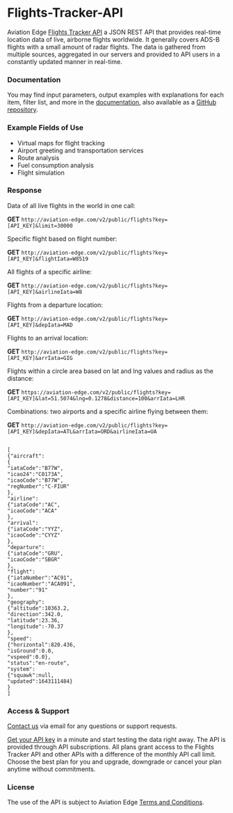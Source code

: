# Flights-Tracker-API
Aviation Edge <a href="https://aviation-edge.com/flight-radar-and-tracker-api/"> Flights Tracker API</a> a JSON REST API that provides real-time location data of live, airborne flights worldwide. It generally covers ADS-B flights with a small amount of radar flights. The data is gathered from multiple sources, aggregated in  our servers and provided to API users in a constantly updated manner in real-time.

### Documentation
You may find input parameters, output examples with explanations for each item, filter list, and more in the [documentation](https://aviation-edge.com/developers/), also available as a [GitHub repository](https://github.com/AviationEdgeAPI/aviation-edge-api). 

### Example Fields of Use
- Virtual maps for flight tracking
- Airport greeting and transportation services
- Route analysis
- Fuel consumption analysis
- Flight simulation

### Response
Data of all live flights in the world in one call:

**GET** `http://aviation-edge.com/v2/public/flights?key=[API_KEY]&limit=30000`

Specific flight based on flight number:

**GET** `http://aviation-edge.com/v2/public/flights?key=[API_KEY]&flightIata=W8519`

All flights of a specific airline:

**GET** `http://aviation-edge.com/v2/public/flights?key=[API_KEY]&airlineIata=W8`

Flights from a departure location:

**GET** `http://aviation-edge.com/v2/public/flights?key=[API_KEY]&depIata=MAD`

Flights to an arrival location:

**GET** `http://aviation-edge.com/v2/public/flights?key=[API_KEY]&arrIata=GIG`

Flights within a circle area based on lat and lng values and radius as the distance:

**GET** `https://aviation-edge.com/v2/public/flights?key=[API_KEY]&lat=51.5074&lng=0.1278&distance=100&arrIata=LHR`

Combinations: two airports and a specific airline flying between them:

**GET** `http://aviation-edge.com/v2/public/flights?key=[API_KEY]&depIata=ATL&arrIata=ORD&airlineIata=UA`

```

[
{"aircraft":
{
"iataCode":"B77W",
"icao24":"C0173A",
"icaoCode":"B77W",
"regNumber":"C-FIUR"
},
"airline":
{"iataCode":"AC",
"icaoCode":"ACA"
},
"arrival":
{"iataCode":"YYZ",
"icaoCode":"CYYZ"
},
"departure":
{"iataCode":"GRU",
"icaoCode":"SBGR"
},
"flight":
{"iataNumber":"AC91",
"icaoNumber":"ACA091",
"number":"91"
},
"geography":
{"altitude":10363.2,
"direction":342.0,
"latitude":23.36,
"longitude":-70.37
},
"speed":
{"horizontal":820.436,
"isGround":0.0,
"vspeed":0.0},
"status":"en-route",
"system":
{"squawk":null,
"updated":1643111484}
}
]
```

### Access & Support
[Contact us](https://aviation-edge.com/contact/) via email for any questions or support requests.

[Get your API key](https://aviation-edge.com/premium-api/) in a minute and start testing the data right away. The API is provided through API subscriptions. All plans grant access to the Flights Tracker API and other APIs with a difference of the monthly API call limit. Choose the best plan for you and upgrade, downgrade or cancel your plan anytime without  commitments.

### License
The use of the API is subject to Aviation Edge [Terms and Conditions](https://aviation-edge.com/api-terms-of-service/).
